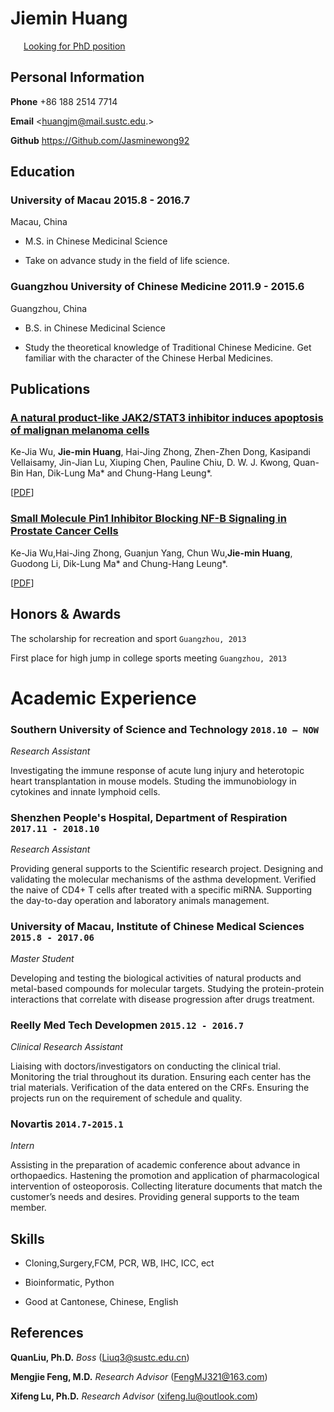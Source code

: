 # Jiemin  Huang 

<div id="webaddress">
<i class="fi-home" style="margin-left:1em"></i>
<a href="http://jasminekong92.github.io.cv/" style="margin-left:0.5em">Looking for PhD position</a>

</div>

##    Personal Information                                          


__Phone__     +86 188 2514 7714


__Email__    <huangjm@mail.sustc.edu.>


__Github__    <https://Github.com/Jasminewong92>


##  Education  

### __University of Macau__  2015.8 - 2016.7


Macau, China


- M.S. in Chinese Medicinal Science


- Take on advance study in the field of life science. 



### __Guangzhou University of Chinese Medicine__  2011.9 - 2015.6 



Guangzhou, China


- B.S. in Chinese Medicinal Science


- Study the theoretical knowledge of Traditional Chinese Medicine. Get familiar with the character of the Chinese Herbal Medicines.



## Publications

###  [__A natural product-like JAK2/STAT3 inhibitor induces apoptosis of malignan melanoma cells__](http://journals.plos.org/plosone/article?id=10.1371/journal.pone.0177123)

Ke-Jia Wu, __Jie-min Huang__, Hai-Jing
Zhong, Zhen-Zhen Dong, Kasipandi
Vellaisamy, Jin-Jian Lu, Xiuping Chen,
Pauline Chiu, D. W. J. Kwong, Quan-Bin
Han, Dik-Lung Ma* and Chung-Hang Leung*.

[[PDF](Academic/plos.pdf)]

###  [__Small Molecule Pin1 Inhibitor Blocking NF-B Signaling in Prostate Cancer Cells__](https://app.peer.us/invitation.html#/1da97e7b81cffa89758ad7af955fb99a?_k=fiiexo)

 Ke-Jia Wu,Hai-Jing Zhong, Guanjun Yang,
Chun Wu,__Jie-min Huang__, Guodong Li,
Dik-Lung Ma* and Chung-Hang Leung*.


[[PDF](Academic/pin.pdf)]



## Honors & Awards

The scholarship for recreation and sport `Guangzhou, 2013` <br>


First place for high jump in college sports meeting `Guangzhou, 2013`<br>




# Academic Experience

### __Southern University of Science and Technology__  `2018.10 – NOW`
_Research Assistant_<br>

Investigating the immune response of acute lung
injury and heterotopic heart transplantation in mouse models. 
Studing the immunobiology in cytokines and innate lymphoid cells.

### __Shenzhen People's Hospital, Department of Respiration__  `2017.11 - 2018.10`
_Research Assistant_<br>

Providing general supports to the Scientific research
project. Designing and validating the molecular
mechanisms of the asthma development. 
Verified the naive of CD4+ T cells after treated with a specific
miRNA.
Supporting the day-to-day operation and laboratory animals
management.



### __University of Macau, Institute of Chinese Medical Sciences__ `2015.8 - 2017.06`
_Master Student_<br>

Developing and testing the biological activities of
natural products and metal-based compounds for
molecular targets. Studying the protein-protein interactions
that correlate with disease progression
after drugs treatment.




### __Reelly Med Tech Developmen__ `2015.12 - 2016.7`

_Clinical Research Assistant_<br>

Liaising with doctors/investigators on conducting
the clinical trial. Monitoring the trial throughout
its duration. Ensuring each center has the trial
materials. Verification of the data entered on the
CRFs. Ensuring the projects run on the requirement
of schedule and quality.





### __Novartis__ `2014.7-2015.1`

_Intern_<br>





Assisting in the preparation of academic conference
about advance in orthopaedics. Hastening
the promotion and application of pharmacological
intervention of osteoporosis. Collecting literature
documents that match the customer’s needs and
desires. Providing general supports to the team
member.




## Skills


- Cloning,Surgery,FCM, PCR, WB, IHC, ICC, ect


- Bioinformatic, Python


- Good at Cantonese, Chinese, English


## References






__QuanLiu, Ph.D.__  _Boss_  (Liuq3@sustc.edu.cn)


__Mengjie Feng, M.D.__  _Research Advisor_  (FengMJ321@163.com)


__Xifeng Lu, Ph.D.__  _Research Advisor_  (xifeng.lu@outlook.com)




<!-- ### Footer

Last updated>: July 2018-->
 
